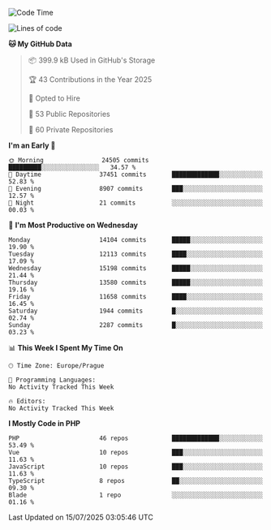 <!--START_SECTION:waka-->
![Code Time](http://img.shields.io/badge/Code%20Time-1%2C584%20hrs%203%20mins-blue)

![Lines of code](https://img.shields.io/badge/From%20Hello%20World%20I%27ve%20Written-20.3%20million%20lines%20of%20code-blue)

**🐱 My GitHub Data** 

> 📦 399.9 kB Used in GitHub's Storage 
 > 
> 🏆 43 Contributions in the Year 2025
 > 
> 💼 Opted to Hire
 > 
> 📜 53 Public Repositories 
 > 
> 🔑 60 Private Repositories 
 > 
**I'm an Early 🐤** 

```text
🌞 Morning                24505 commits       █████████░░░░░░░░░░░░░░░░   34.57 % 
🌆 Daytime                37451 commits       █████████████░░░░░░░░░░░░   52.83 % 
🌃 Evening                8907 commits        ███░░░░░░░░░░░░░░░░░░░░░░   12.57 % 
🌙 Night                  21 commits          ░░░░░░░░░░░░░░░░░░░░░░░░░   00.03 % 
```
📅 **I'm Most Productive on Wednesday** 

```text
Monday                   14104 commits       █████░░░░░░░░░░░░░░░░░░░░   19.90 % 
Tuesday                  12113 commits       ████░░░░░░░░░░░░░░░░░░░░░   17.09 % 
Wednesday                15198 commits       █████░░░░░░░░░░░░░░░░░░░░   21.44 % 
Thursday                 13580 commits       █████░░░░░░░░░░░░░░░░░░░░   19.16 % 
Friday                   11658 commits       ████░░░░░░░░░░░░░░░░░░░░░   16.45 % 
Saturday                 1944 commits        █░░░░░░░░░░░░░░░░░░░░░░░░   02.74 % 
Sunday                   2287 commits        █░░░░░░░░░░░░░░░░░░░░░░░░   03.23 % 
```


📊 **This Week I Spent My Time On** 

```text
🕑︎ Time Zone: Europe/Prague

💬 Programming Languages: 
No Activity Tracked This Week

🔥 Editors: 
No Activity Tracked This Week
```

**I Mostly Code in PHP** 

```text
PHP                      46 repos            █████████████░░░░░░░░░░░░   53.49 % 
Vue                      10 repos            ███░░░░░░░░░░░░░░░░░░░░░░   11.63 % 
JavaScript               10 repos            ███░░░░░░░░░░░░░░░░░░░░░░   11.63 % 
TypeScript               8 repos             ██░░░░░░░░░░░░░░░░░░░░░░░   09.30 % 
Blade                    1 repo              ░░░░░░░░░░░░░░░░░░░░░░░░░   01.16 % 
```




 Last Updated on 15/07/2025 03:05:46 UTC
<!--END_SECTION:waka-->
<!--
**AlexKratky/AlexKratky** is a ✨ _special_ ✨ repository because its `README.md` (this file) appears on your GitHub profile.

Here are some ideas to get you started:

- 🔭 I’m currently working on ...
- 🌱 I’m currently learning ...
- 👯 I’m looking to collaborate on ...
- 🤔 I’m looking for help with ...
- 💬 Ask me about ...
- 📫 How to reach me: ...
- 😄 Pronouns: ...
- ⚡ Fun fact: ...
-->
